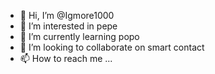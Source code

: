 - 👋 Hi, I’m @Igmore1000
- 👀 I’m interested in pepe
- 🌱 I’m currently learning popo
- 💞️ I’m looking to collaborate on smart contact
- 📫 How to reach me ...

<!---
Igmore1000/Igmore1000 is a ✨ special ✨ repository because its `README.md` (this file) appears on your GitHub profile.
You can click the Preview link to take a look at your changes.
--->
